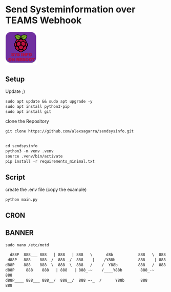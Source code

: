 # Send Systeminformation over TEAMS Webhook

<img src="./images/logo.png" width="100" title="logo">

## Setup

Update ;)

```
sudo apt update && sudo apt upgrade -y
sudo apt install python3-pip
sudo apt install git
```

clone the Repository

```
git clone https://github.com/alexsagarra/sendsysinfo.git
```

```

cd sendsysinfo
python3 -m venv .venv
source .venv/bin/activate
pip install -r requirements_minimal.txt
```

## Script

create the .env file (copy the example)

```
python main.py
```

## CRON

## BANNER

```
sudo nano /etc/motd
```

```d88P 888~~  888~~\  888~~\  888~-_        e            888~-_   888
  d88P  888___ 888   | 888   | 888   \      d8b           888   \  888
 d88P   888    888 _/  888 _/  888    |    /Y88b          888    | 888
d88P    888    888  \  888  \  888   /    /  Y88b         888   /  888
d88P     888    888   | 888   | 888_-~    /____Y88b        888_-~   888
d88P____ 888___ 888__/  888__/  888 ~-_  /      Y88b       888      888

```
